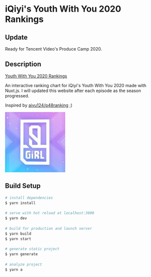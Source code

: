 # iQiyi's Youth With You 2020 Rankings

## Update

Ready for Tencent Video's Produce Camp 2020.

## Description

[Youth With You 2020 Rankings](https://mozkoe.com/ywy2020/)

An interactive ranking chart for iQiyi's Youth With You 2020 made with Nuxt.js. I will updated this website after each episode as the season progressed.

Inspired by [ajyu124/p48ranking](https://github.com/ajyu124/p48ranking) ;)

![alt text](./assets/images/ywy2020.jpg)

## Build Setup

```bash
# install dependencies
$ yarn install

# serve with hot reload at localhost:3000
$ yarn dev

# build for production and launch server
$ yarn build
$ yarn start

# generate static project
$ yarn generate

# analyze project
$ yarn a
```
